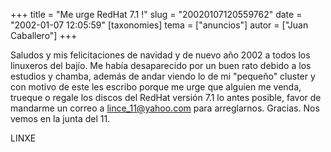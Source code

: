 +++
title = "Me urge RedHat 7.1 !"
slug = "20020107120559762"
date = "2002-01-07 12:05:59"
[taxonomies]
tema = ["anuncios"]
autor = ["Juan Caballero"]
+++

Saludos y mis felicitaciones de navidad y de nuevo año 2002 a todos los
linuxeros del bajío. Me había desaparecido por un buen rato debido a los
estudios y chamba, además de andar viendo lo de mi &quot;pequeño&quot;
cluster y con motivo de este les escribo porque me urge que alguien me
venda, trueque o regale los discos del RedHat versión 7.1 lo antes
posible, favor de mandarme un correo a lince_11@yahoo.com para
arreglarnos. Gracias. Nos vemos en la junta del 11.

LINXE

